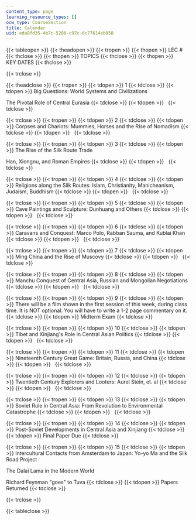 ```yaml
---
content_type: page
learning_resource_types: []
ocw_type: CourseSection
title: Calendar
uid: eda8fd35-4b7c-5206-c97c-6c77614eb050
---
```


{{< tableopen >}}
{{< theadopen >}}
{{< tropen >}}
{{< thopen >}}
LEC #
{{< thclose >}}
{{< thopen >}}
TOPICS
{{< thclose >}}
{{< thopen >}}
KEY DATES
{{< thclose >}}

{{< trclose >}}

{{< theadclose >}}
{{< tropen >}}
{{< tdopen >}}
1
{{< tdclose >}}
{{< tdopen >}}
Big Questions: World Systems and Civilizations  
  
The Pivotal Role of Central Eurasia
{{< tdclose >}}
{{< tdopen >}}
 
{{< tdclose >}}

{{< trclose >}}
{{< tropen >}}
{{< tdopen >}}
2
{{< tdclose >}}
{{< tdopen >}}
Corpses and Chariots: Mummies, Horses and the Rise of Nomadism
{{< tdclose >}}
{{< tdopen >}}
 
{{< tdclose >}}

{{< trclose >}}
{{< tropen >}}
{{< tdopen >}}
3
{{< tdclose >}}
{{< tdopen >}}
The Rise of the Silk Route Trade  
  
Han, Xiongnu, and Roman Empires
{{< tdclose >}}
{{< tdopen >}}
 
{{< tdclose >}}

{{< trclose >}}
{{< tropen >}}
{{< tdopen >}}
4
{{< tdclose >}}
{{< tdopen >}}
Religions along the Silk Routes: Islam, Christianity, Manicheanism, Judaism, Buddhism
{{< tdclose >}}
{{< tdopen >}}
 
{{< tdclose >}}

{{< trclose >}}
{{< tropen >}}
{{< tdopen >}}
5
{{< tdclose >}}
{{< tdopen >}}
Cave Paintings and Sculpture: Dunhuang and Others
{{< tdclose >}}
{{< tdopen >}}
 
{{< tdclose >}}

{{< trclose >}}
{{< tropen >}}
{{< tdopen >}}
6
{{< tdclose >}}
{{< tdopen >}}
Caravans and Conquest: Marco Polo, Rabban Sauma, and Kublai Khan
{{< tdclose >}}
{{< tdopen >}}
 
{{< tdclose >}}

{{< trclose >}}
{{< tropen >}}
{{< tdopen >}}
7
{{< tdclose >}}
{{< tdopen >}}
Ming China and the Rise of Muscovy
{{< tdclose >}}
{{< tdopen >}}
 
{{< tdclose >}}

{{< trclose >}}
{{< tropen >}}
{{< tdopen >}}
8
{{< tdclose >}}
{{< tdopen >}}
Manchu Conquest of Central Asia, Russian and Mongolian Negotiations
{{< tdclose >}}
{{< tdopen >}}
 
{{< tdclose >}}

{{< trclose >}}
{{< tropen >}}
{{< tdopen >}}
9
{{< tdclose >}}
{{< tdopen >}}
There will be a film shown in the first session of this week, during class time. It is NOT optional. You will have to write a 1-2 page commentary on it.
{{< tdclose >}}
{{< tdopen >}}
Midterm Exam
{{< tdclose >}}

{{< trclose >}}
{{< tropen >}}
{{< tdopen >}}
10
{{< tdclose >}}
{{< tdopen >}}
Tibet and Xinjiang's Role in Central Asian Politics
{{< tdclose >}}
{{< tdopen >}}
 
{{< tdclose >}}

{{< trclose >}}
{{< tropen >}}
{{< tdopen >}}
11
{{< tdclose >}}
{{< tdopen >}}
Nineteenth Century Great Game: Britain, Russia, and China
{{< tdclose >}}
{{< tdopen >}}
 
{{< tdclose >}}

{{< trclose >}}
{{< tropen >}}
{{< tdopen >}}
12
{{< tdclose >}}
{{< tdopen >}}
Twentieth Century Explorers and Looters: Aurel Stein, et. al
{{< tdclose >}}
{{< tdopen >}}
 
{{< tdclose >}}

{{< trclose >}}
{{< tropen >}}
{{< tdopen >}}
13
{{< tdclose >}}
{{< tdopen >}}
Soviet Rule in Central Asia: From Revolution to Environmental Catastrophe
{{< tdclose >}}
{{< tdopen >}}
 
{{< tdclose >}}

{{< trclose >}}
{{< tropen >}}
{{< tdopen >}}
14
{{< tdclose >}}
{{< tdopen >}}
Post-Soviet Developments in Central Asia and Xinjiang
{{< tdclose >}}
{{< tdopen >}}
Final Paper Due
{{< tdclose >}}

{{< trclose >}}
{{< tropen >}}
{{< tdopen >}}
15
{{< tdclose >}}
{{< tdopen >}}
Intercultural Contacts from Amsterdam to Japan: Yo-yo Ma and the Silk Road Project  
  
The Dalai Lama in the Modern World  
  
Richard Feynman "goes" to Tuva
{{< tdclose >}}
{{< tdopen >}}
Papers Returned
{{< tdclose >}}

{{< trclose >}}

{{< tableclose >}}